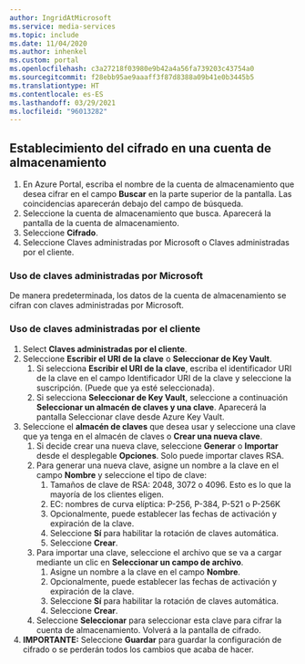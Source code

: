 ```yaml
---
author: IngridAtMicrosoft
ms.service: media-services
ms.topic: include
ms.date: 11/04/2020
ms.author: inhenkel
ms.custom: portal
ms.openlocfilehash: c3a27218f03980e9b42a4a56fa739203c43754a0
ms.sourcegitcommit: f28ebb95ae9aaaff3f87d8388a09b41e0b3445b5
ms.translationtype: HT
ms.contentlocale: es-ES
ms.lasthandoff: 03/29/2021
ms.locfileid: "96013282"
---
```

<!--Set the encryption on storage account in the portal-->

## <a name="set-the-encryption-on-a-storage-account"></a>Establecimiento del cifrado en una cuenta de almacenamiento

1. En Azure Portal, escriba el nombre de la cuenta de almacenamiento que desea cifrar en el campo **Buscar** en la parte superior de la pantalla.  Las coincidencias aparecerán debajo del campo de búsqueda.
1. Seleccione la cuenta de almacenamiento que busca. Aparecerá la pantalla de la cuenta de almacenamiento.
1. Seleccione **Cifrado**.
1. Seleccione Claves administradas por Microsoft o Claves administradas por el cliente.

### <a name="use-microsoft-managed-keys"></a>Uso de claves administradas por Microsoft

De manera predeterminada, los datos de la cuenta de almacenamiento se cifran con claves administradas por Microsoft.

### <a name="use-customer-managed-keys"></a>Uso de claves administradas por el cliente

1. Select **Claves administradas por el cliente**.
1. Seleccione **Escribir el URI de la clave** o **Seleccionar de Key Vault**.
    1. Si selecciona **Escribir el URI de la clave**, escriba el identificador URI de la clave en el campo Identificador URI de la clave y seleccione la suscripción. (Puede que ya esté seleccionada).
    1. Si selecciona **Seleccionar de Key Vault**, seleccione a continuación **Seleccionar un almacén de claves y una clave**. Aparecerá la pantalla Seleccionar clave desde Azure Key Vault.
1. Seleccione el **almacén de claves** que desea usar y seleccione una clave que ya tenga en el almacén de claves o **Crear una nueva clave**.
    1. Si decide crear una nueva clave, seleccione **Generar** o **Importar** desde el desplegable **Opciones**. Solo puede importar claves RSA.
    1. Para generar una nueva clave, asigne un nombre a la clave en el campo **Nombre** y seleccione el tipo de clave:
        1. Tamaños de clave de RSA:  2048, 3072 o 4096. Esto es lo que la mayoría de los clientes eligen.
        1. EC: nombres de curva elíptica: P-256, P-384, P-521 o P-256K
        1. Opcionalmente, puede establecer las fechas de activación y expiración de la clave.
        1. Seleccione **Sí** para habilitar la rotación de claves automática.
        1. Seleccione **Crear**.
    1. Para importar una clave, seleccione el archivo que se va a cargar mediante un clic en **Seleccionar un campo de archivo**.
        1. Asigne un nombre a la clave en el campo **Nombre**.
        1. Opcionalmente, puede establecer las fechas de activación y expiración de la clave.
        1. Seleccione **Sí** para habilitar la rotación de claves automática.
        1. Seleccione **Crear**.
    1. Seleccione **Seleccionar** para seleccionar esta clave para cifrar la cuenta de almacenamiento. Volverá a la pantalla de cifrado.
1. **IMPORTANTE:** Seleccione **Guardar** para guardar la configuración de cifrado o se perderán todos los cambios que acaba de hacer.
